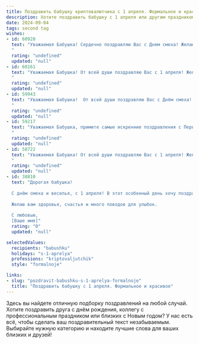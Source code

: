 ```yaml
---
title: Поздравить бабушку криптовалютчика с 1 апреля. Формальное и красивое
description: Хотите поздравить бабушку с 1 апреля или другим праздником? Наш ИИ создаст незабываемое поздравление, а вы обязательно выделитесь среди других.  
date: 2024-09-04
tags: second tag
wishes:
- id: 60928
  text: "Уважаемая Бабушка! Сердечно поздравляю Вас с Днем смеха! Желаю Вам весеннего настроения, ярких впечатлений и, конечно же, процветания в вашем новом амплуа криптовалютчика. Пусть удача всегда сопутствует Вам в мире цифровых валют!
  "
  rating: "undefined"
  updated: "null"
- id: 60161
  text: "Уважаемая Бабушка! От всей души поздравляю Вас с 1 апреля! Желаю, чтобы Ваша жизнь была полна радости, здоровья и  благополучия. Пусть Ваши знания и опыт  криптовалютного рынка всегда будут ценными и приносить Вам успех.
  "
  rating: "undefined"
  updated: "null"
- id: 59943
  text: "Уважаемая Бабушка!  От всей души поздравляю Вас с Днём смеха! Пусть этот день принесёт Вам только позитивные эмоции, улыбки и радость! Желаю Вам крепкого здоровья, благополучия и  успехов  в Вашей профессии!
  "
  rating: "undefined"
  updated: "null"
- id: 59217
  text: "Уважаемая Бабушка, примите самые искренние поздравления с Первым апреля! Желаем Вам крепкого здоровья, радости и благополучия! Пусть этот день принесет новые идеи и вдохновение в Вашей деятельности, а криптовалютные рынки продолжат радовать Вас своим динамичным развитием.
  "
  rating: "undefined"
  updated: "null"
- id: 58722
  text: "Уважаемая Бабушка! От всей души поздравляю Вас с 1 апреля! Желаю Вам крепкого здоровья, долголетия и, конечно же, успехов в Вашей непростой, но увлекательной профессии криптовалютчика. Пусть все Ваши инвестиции принесут Вам долгожданные плоды, а цифровые активы будут расти в цене!
  "
  rating: "undefined"
  updated: "null"
- id: 38810
  text: "Дорогая бабушка!
  
  С днём смеха и веселья, с 1 апреля! В этот особенный день хочу поздравить вас и выразить свою искреннюю благодарность за ту мудрость и тепло, которые вы щедро делитесь с нами. Ваша профессия криптовалютчика — это удивительный пример адаптивности и смелости в современных реалиях. Пусть каждый новый день приносит вам радость, новые открытия и успехи в вашем увлекательном деле!
  
  Желаю вам здоровья, счастья и много поводов для улыбок.
  
  С любовью,
  [Ваше имя]"
  rating: "0"
  updated: "null"

selectedValues:
  recipients: "babushku"
  holidays: "s-1-aprelya"
  professions: "kriptovaljutchik"
  style: "formalnoje"

links:
- slug: "pozdravit-babushku-s-1-aprelya-formalnoje"
  title: "Поздравить бабушку с 1 апреля. Формальное и красивое"
---
```


Здесь вы найдете отличную подборку поздравлений на любой случай. 
Хотите поздравить друга с днём рождения, коллегу с профессиональным праздником или близких с Новым годом? У нас есть всё, чтобы сделать ваш поздравительный текст незабываемым. Выбирайте нужную категорию и находите лучшие слова для ваших близких и друзей!
